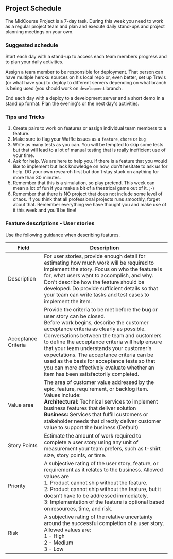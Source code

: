 ## Project Schedule

The MidCourse Project is a 7-day task. During this week you need to work as a regular project team and  plan and execute daily stand-ups and project planning meetings on your own. 

### Suggested schedule

Start each day with a stand-up to access each team members progress and to plan your daily activities. 

Assign a team member to be responsible for deployment. That person can have multiple heroku sources on his local repo or, even better, set up Travis (or what have you) to deploy to different servers depending on what branch is being used (you should work on `development` branch. 

End each day with a deploy to a development server and a short demo in a stand up format. Plan the evening's or the next day's activities. 

### Tips and Tricks
1. Create pairs to work on features or assign individual team members to a feature. 
2. Make sure to flag your Waffle issues as a `feature`, `chore` or `bug`
3. Write as many tests as you can. You will be tempted to skip some tests but that will lead to a lot of manual testing that is really inefficient use of your time. 
4. Ask for help. We are here to help you. If there is a feature that you would like to implement but lack knowledge on how, don't hesitate to ask us for help. DO your own research first but don't stay stuck on anything for more than 30 minutes. 
5. Remember that this is a simulation, so play pretend. This week can mean a lot of fun if you make a bit of a theatrical game out of it. ;-)
6. Remember that there is NO project that does not include some level of chaos. If you think that all professional projects runs smoothly, forget about that. Remember everything we have thought you and make use of it this week and you'll be fine!

### Feature descriptions - User stories

Use the following guidance when describing features.

| Field               | Description                                                                                                                                                                                                                                                                                                                                                                                                                                                                                  |
|---------------------|----------------------------------------------------------------------------------------------------------------------------------------------------------------------------------------------------------------------------------------------------------------------------------------------------------------------------------------------------------------------------------------------------------------------------------------------------------------------------------------------|
| Description         | For user stories, provide enough detail for estimating how much work will be required to implement the story. Focus on who the feature is for, what users want to accomplish, and why. Don't describe how the feature should be developed. Do provide sufficient details so that your team can write tasks and test cases to implement the item.                                                                                                                                             |
| Acceptance Criteria | Provide the criteria to be met before the bug or user story can be closed. <br>Before work begins, describe the customer acceptance criteria as clearly as possible. Conversations between the team and customers to define the acceptance criteria will help ensure that your team understands your customer's expectations. The acceptance criteria can be used as the basis for acceptance tests so that you can more effectively evaluate whether an item has been satisfactorily completed. |
| Value area          | The area of customer value addressed by the epic, feature, requirement, or backlog item. Values include: <br><strong>Architectural:</strong> Technical services to implement business features that deliver solution <br><strong>Business:</strong> Services that fulfill customers or stakeholder needs that directly deliver customer value to support the business (Default)                                                                                                                                                       |
| Story Points        | Estimate the amount of work required to complete a user story using any unit of measurement your team prefers, such as t-shirt size, story points, or time.                                                                                                                                                                                                                                                                                                                                  |
| Priority            | A subjective rating of the user story, feature, or requirement as it relates to the business. Allowed values are <br>1. Product cannot ship without the feature. <br>2: Product cannot ship without the feature, but it doesn't have to be addressed immediately. <br>3: Implementation of the feature is optional based on resources, time, and risk.                                                                                                                                                   |
| Risk                | A subjective rating of the relative uncertainty around the successful completion of a user story. Allowed values are:   <br>1 - High <br>2 - Medium <br>3 - Low                                                                                                                                                                                                                                                                                                                                       |




